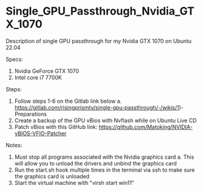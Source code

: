 # Single_GPU_Passthrough_Nvidia_GTX_1070
Description of single GPU passthrough for my Nvidia GTX 1070 on Ubuntu 22.04

Specs:
1.	Nvidia GeForce GTX 1070
2.	Intel core i7 7700K

Steps: 
1.	Follow steps 1-6 on the Gitlab link below
  a.	https://gitlab.com/risingprismtv/single-gpu-passthrough/-/wikis/1)-Preparations
2.  Create a backup of the GPU vBios with Nvflash while on Ubuntu Live CD
3.  Patch vBios with this GitHub link: https://github.com/Matoking/NVIDIA-vBIOS-VFIO-Patcher

Notes:
1.	Must stop all programs associated with the Nvidia graphics card
  a.	This will allow you to unload the drivers and unbind the graphics card
2.  Run the start.sh hook multiple times in the terminal via ssh to make sure the graphics card is unloaded
3.  Start the virtual machine with "virsh start win11"


